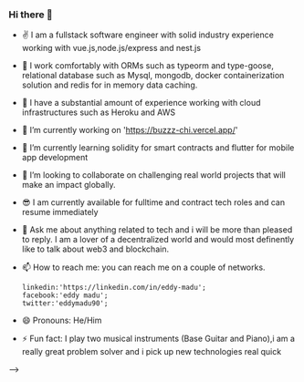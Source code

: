 ### Hi there 👋
- ✌ I am a fullstack software engineer with solid industry experience working with vue.js,node.js/express and nest.js
- 👐 I work comfortably with ORMs such as typeorm and type-goose, relational database such as Mysql, mongodb, docker containerization solution and redis for  in memory  data caching.
- 💭 I have a substantial amount of experience working with cloud infrastructures such as Heroku and AWS
- 🔭 I’m currently working on 'https://buzzz-chi.vercel.app/'
- 🌱 I’m currently learning solidity for smart contracts and flutter for mobile app development
- 👯 I’m looking to collaborate on challenging real world projects that will make an impact globally.
- 😎 I am currently available for fulltime and contract tech roles and can resume immediately
- 💬 Ask me about anything related to tech and i will be more than pleased to reply.
     I am a lover of a decentralized world and would most definently like to talk about web3 and blockchain.
- 📫 How to reach me: you can reach me on a couple of networks.

      linkedin:'https://linkedin.com/in/eddy-madu';
      facebook:'eddy madu';
      twitter:'eddymadu90';
  
- 😄 Pronouns: He/Him
- ⚡ Fun fact: I play two musical instruments (Base Guitar and Piano),i am a really great  problem solver  and i pick up new technologies real quick
                
-->
